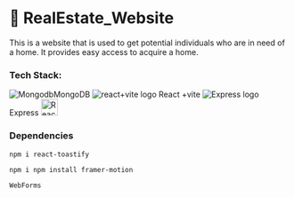 # 🏡 RealEstate_Website

This is a website that is used to get potential individuals who are in need of a home. It provides easy access to acquire a home.

### Tech Stack:

![Mongodb](https://images.seeklogo.com/logo-png/44/2/mongodb-logo-png_seeklogo-444844.png)MongoDB
![react+vite logo](https://images.seeklogo.com/logo-png/40/1/vite-logo-png_seeklogo-405912.png) React +vite
![Express logo](https://images.seeklogo.com/logo-png/27/2/express-logo-png_seeklogo-273075.png) Express
<img src="https://i.pinimg.com/236x/b2/31/7e/b2317e8174e5fcef57c74c662f57d155.jpg" alt="React Logo" width="30" />

### Dependencies
 ```
npm i react-toastify
 ```
```
npm i npm install framer-motion
```
```
WebForms
```

